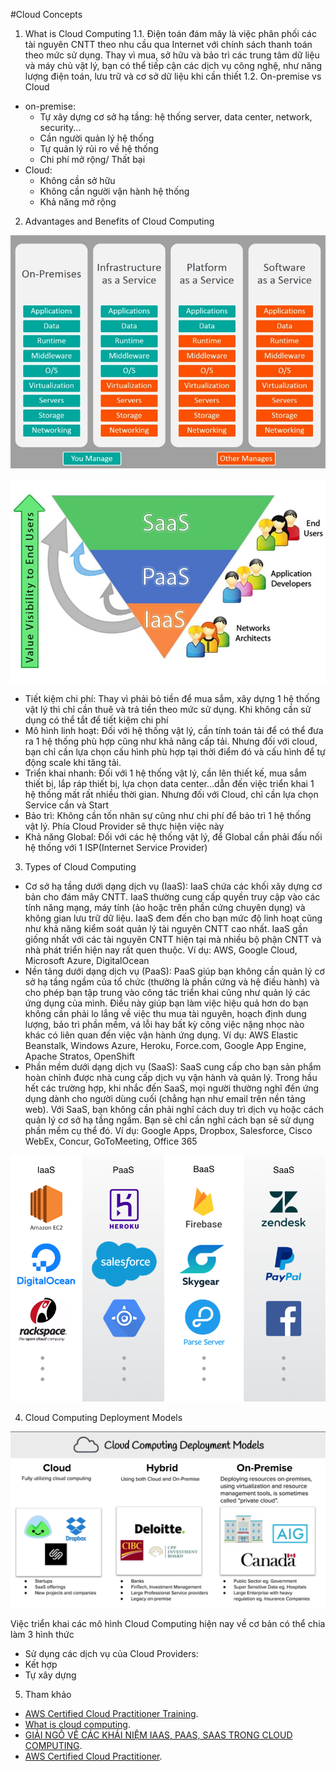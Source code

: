 #Cloud Concepts
1. What is Cloud Computing
1.1. Điện toán đám mây là việc phân phối các tài nguyên CNTT theo nhu cầu qua Internet với chính sách thanh toán theo mức sử dụng. Thay vì mua, sở hữu và bảo trì các trung tâm dữ liệu và máy chủ vật lý, bạn có thể tiếp cận các dịch vụ công nghệ, như năng lượng điện toán, lưu trữ và cơ sở dữ liệu khi cần thiết
1.2. On-premise vs Cloud 
- on-premise:
  + Tự xây dựng cơ sở hạ tầng: hệ thống server, data center, network, security...
  + Cần người quản lý hệ thống
  + Tự quản lý rủi ro về hệ thống
  + Chi phí mở rộng/ Thất bại
- Cloud:
  + Không cần sở hữu 
  + Không cần người vận hành hệ thống
  + Khả năng mở rộng
2. Advantages and Benefits of Cloud Computing

![Cloud Type Applications](resources/1.jpeg "Cloud Type Applications")

![Cloud Type Applications](resources/2.jpeg "Cloud Type Applications")

- Tiết kiệm chi phí: Thay vì phải bỏ tiền để mua sắm, xây dựng 1 hệ thống vật lý thì chỉ cần thuê và trả tiền theo mức sử dụng. Khi không cần sử dụng có thể tắt để tiết kiệm chi phí
- Mô hình linh hoạt: Đối với hệ thống vật lý, cần tính toán tải để có thể đưa ra 1 hệ thống phù hợp cũng như khả nâng cấp tải. Nhưng đối với cloud, bạn chỉ cần lựa chọn cấu hình phù hợp tại thời điểm đó và cấu hình để tự động scale khi tăng tải.
- Triển khai nhanh: Đối với 1 hệ thống vật lý, cần lên thiết kế, mua sắm thiết bị, lắp ráp thiết bị, lựa chọn data center...dẫn đến việc triển khai 1 hệ thống mất rất nhiều thời gian. Nhưng đối với Cloud, chỉ cần lựa chọn Service cần và Start
- Bảo trì: Không cần tốn nhân sự cũng như chi phí để bảo trì 1 hệ thống vật lý. Phía Cloud Provider sẽ thực hiện việc này
- Khả năng Global: Đối với các hệ thống vật lý, để Global cần phải đấu nối hệ thống với 1 ISP(Internet Service Provider)
3. Types of Cloud Computing
- Cơ sở hạ tầng dưới dạng dịch vụ (IaaS): IaaS chứa các khối xây dựng cơ bản cho đám mây CNTT. IaaS thường cung cấp quyền truy cập vào các tính năng mạng, máy tính (ảo hoặc trên phần cứng chuyên dụng) và không gian lưu trữ dữ liệu. IaaS đem đến cho bạn mức độ linh hoạt cũng như khả năng kiểm soát quản lý tài nguyên CNTT cao nhất. IaaS gần giống nhất với các tài nguyên CNTT hiện tại mà nhiều bộ phận CNTT và nhà phát triển hiện nay rất quen thuộc. Ví dụ: AWS, Google Cloud, Microsoft Azure, DigitalOcean
- Nền tảng dưới dạng dịch vụ (PaaS): PaaS giúp bạn không cần quản lý cơ sở hạ tầng ngầm của tổ chức (thường là phần cứng và hệ điều hành) và cho phép bạn tập trung vào công tác triển khai cũng như quản lý các ứng dụng của mình. Điều này giúp bạn làm việc hiệu quả hơn do bạn không cần phải lo lắng về việc thu mua tài nguyên, hoạch định dung lượng, bảo trì phần mềm, vá lỗi hay bất kỳ công việc nặng nhọc nào khác có liên quan đến việc vận hành ứng dụng. Ví dụ: AWS Elastic Beanstalk, Windows Azure, Heroku, Force.com, Google App Engine, Apache Stratos, OpenShift 
- Phần mềm dưới dạng dịch vụ (SaaS): SaaS cung cấp cho bạn sản phẩm hoàn chỉnh được nhà cung cấp dịch vụ vận hành và quản lý. Trong hầu hết các trường hợp, khi nhắc đến SaaS, mọi người thường nghĩ đến ứng dụng dành cho người dùng cuối (chẳng hạn như email trên nền tảng web). Với SaaS, bạn không cần phải nghĩ cách duy trì dịch vụ hoặc cách quản lý cơ sở hạ tầng ngầm. Bạn sẽ chỉ cần nghĩ cách bạn sẽ sử dụng phần mềm cụ thể đó. Ví dụ: Google Apps, Dropbox, Salesforce, Cisco WebEx, Concur, GoToMeeting, Office 365

![Cloud Type Applications](resources/3.png "Cloud Type Applications")

4. Cloud Computing Deployment Models

![Cloud Computing Deployment Models](resources/4.png "Cloud Computing Deployment Models")

Việc triển khai các mô hình Cloud Computing hiện nay về cơ bản có thể chia làm 3 hình thức
- Sử dụng các dịch vụ của Cloud Providers:
- Kết hợp
- Tự xây dựng

5. Tham khảo
- [AWS Certified Cloud Practitioner Training](https://www.youtube.com/watch?v=3hLmDS179YE&t=11s "AWS Certified Cloud Practitioner Training").
- [What is cloud computing](https://aws.amazon.com/vi/what-is-cloud-computing/ "What is cloud computing").
- [GIẢI NGỐ VỀ CÁC KHÁI NIỆM IAAS, PAAS, SAAS TRONG CLOUD COMPUTING](https://toidicodedao.com/2018/10/23/so-sanh-iaas-paas-saas-la-gi/ "GIẢI NGỐ VỀ CÁC KHÁI NIỆM IAAS, PAAS, SAAS TRONG CLOUD COMPUTING").
- [AWS Certified Cloud Practitioner](https://d1.awsstatic.com/training-and-certification/docs-cloud-practitioner/AWS-Certified-Cloud-Practitioner_Exam-Guide.pdf "(CLF-C01) Exam Guide").